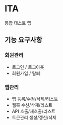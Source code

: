 # ITA
통합 테스트 앱

## 기능 요구사항
### 회원관리
- 로그인 / 로그아웃
- 회원가입 / 탈퇴
### 앱관리
- 앱 등록/수정/삭제/리스트
- 웹훅 수신/삭제/리스트
- API 호출/재호출/리스트
- 토큰관리 생성/갱신/삭제